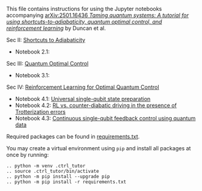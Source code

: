 This file contains instructions for using the Jupyter notebooks accompanying [arXiv:2501.16436 *Taming quantum systems: A tutorial for using shortcuts-to-adiabaticity, quantum optimal control, and reinforcement learning*](https://arxiv.org/abs/2501.16436) by Duncan et al. 


Sec II: [Shortcuts to Adiabaticity](shortcuts_to_adiabaticity)

* Notebook 2.1: 


Sec III: [Quantum Optimal Control](quantum_optimal_control)

* Notebook 3.1: 

Sec IV: [Reinforcement Learning for Optimal Quantum Control](reinforcement_learning)  

* Notebook 4.1: [Universal single-qubit state preparation](reinforcement_learning/PG-qubit)  
* Notebook 4.2: [RL vs. counter-diabatic driving in the presence of Trotterization errors](reinforcement_learning/PG-STA)  
* Notebook 4.3: [Continuous single-qubit feedback control using quantum data](reinforcement_learning/PG-quantum_data)  


Required packages can be found in [requirements.txt](./requirements.txt). 

You may create a virtual environment using `pip` and install all packages at once by running:

    .. python -m venv .ctrl_tutor
    .. source .ctrl_tutor/bin/activate
    .. python -m pip install --upgrade pip
    .. python -m pip install -r requirements.txt




